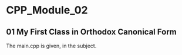 # CPP_Module_02

## 01 My First Class in Orthodox Canonical Form

The main.cpp is given, in the subject.
